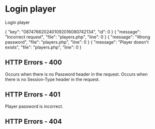 # Login player

<highlight>Login player</highlight>

<include from="notes.md" element-id="urlVariable"/>

<api-endpoint openapi-path="./../../data.yaml" endpoint="/players/{$username}/login" method="GET">
	<response type="200">
		<sample lang="JSON">
			{
				"key": "0874766202401092016080742134",
				"id": 0
			}
		</sample>
	</response>
	<response type="400">
		<sample lang="JSON">
			{
				"message": "Incorrect request",
				"file": "players.php",
				"line": 0
			}
		</sample>
	</response>
	<response type="401">
		<sample lang="JSON">
			{
				"message": "Wrong password",
				"file": "players.php",
				"line": 0
			}
		</sample>
	</response>
	<response type="404">
		<sample lang="JSON">
			{
				"message": "Player doesn't exists",
				"file": "players.php",
				"line": 0
			}
		</sample>
	</response>
</api-endpoint>

## HTTP Errors - 400
<deflist collapsible="false">
	<include from="error.md" element-id="ep"/>
	<def title="Enter player password">
		Occurs when there is no Password header in the request.
	</def>
	<def title="Enter session type">
		Occurs when there is no Session-Type header in the request.
	</def>
</deflist>

## HTTP Errors - 401
<deflist collapsible="false">
	<def title="Wrong password">
		Player password is incorrect.
	</def>
</deflist>

## HTTP Errors - 404
<deflist collapsible="false">
	<include from="error.md" element-id="pde"/>
</deflist>